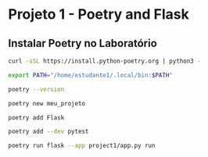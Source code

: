 # Projeto 1 - Poetry and Flask

## Instalar Poetry no Laboratório

```bash
curl -sSL https://install.python-poetry.org | python3 -
```

```bash
export PATH="/home/estudante1/.local/bin:$PATH"
```

```bash
poetry --version
```

```bash
poetry new meu_projeto
```

```bash
poetry add Flask
```

```bash
poetry add --dev pytest
```

```bash
poetry run flask --app project1/app.py run
```
